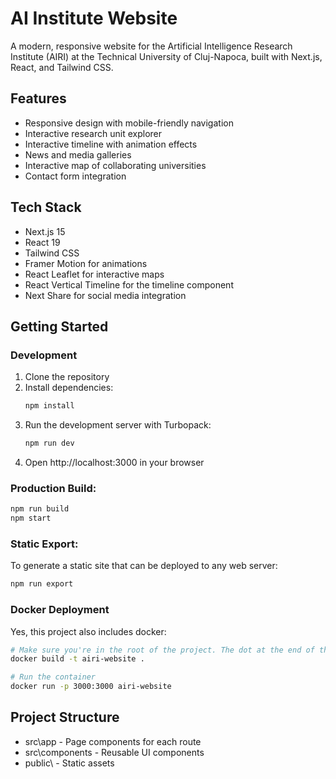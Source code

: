 
# AI Institute Website

A modern, responsive website for the Artificial Intelligence Research Institute (AIRI) at the Technical University of Cluj-Napoca, built with Next.js, React, and Tailwind CSS.

## Features

- Responsive design with mobile-friendly navigation
- Interactive research unit explorer
- Interactive timeline with animation effects
- News and media galleries
- Interactive map of collaborating universities
- Contact form integration

## Tech Stack

- Next.js 15
- React 19
- Tailwind CSS
- Framer Motion for animations
- React Leaflet for interactive maps
- React Vertical Timeline for the timeline component
- Next Share for social media integration

## Getting Started

### Development

1. Clone the repository
2. Install dependencies:
   ```bash
   npm install
   ```
3. Run the development server with Turbopack:
    ```bash
    npm run dev
    ```
4. Open http://localhost:3000 in your browser

### Production Build:
```bash
npm run build
npm start
```

### Static Export:
To generate a static site that can be deployed to any web server:
```bash
npm run export
```

### Docker Deployment
Yes, this project also includes docker:
```bash
# Make sure you're in the root of the project. The dot at the end of the command assumes that
docker build -t airi-website . 

# Run the container
docker run -p 3000:3000 airi-website
```

## Project Structure
- src\app - Page components for each route
- src\components - Reusable UI components
- public\ - Static assets